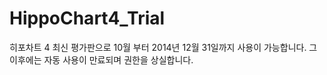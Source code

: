 HippoChart4_Trial
=================
히포차트 4 최신 평가판으로 10월 부터 2014년 12월 31일까지 사용이 가능합니다.
그 이후에는 자동 사용이 만료되며 권한을 상실합니다.
